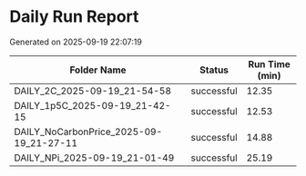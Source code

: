 # Daily Run Report
Generated on 2025-09-19 22:07:19

| Folder Name | Status     | Run Time (min) |
|-------------|------------|----------------|
| DAILY_2C_2025-09-19_21-54-58 | successful | 12.35 |
| DAILY_1p5C_2025-09-19_21-42-15 | successful | 12.53 |
| DAILY_NoCarbonPrice_2025-09-19_21-27-11 | successful | 14.88 |
| DAILY_NPi_2025-09-19_21-01-49 | successful | 25.19 |